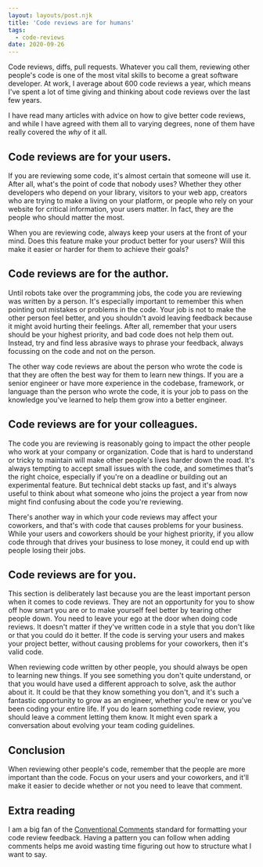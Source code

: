 ```yaml
---
layout: layouts/post.njk
title: 'Code reviews are for humans'
tags:
  - code-reviews
date: 2020-09-26
---
```


Code reviews, diffs, pull requests. Whatever you call them, reviewing other people&#39;s code is one of the most vital skills to become a great software developer. At work, I average about 600 code reviews a year, which means I&#39;ve spent a lot of time giving and thinking about code reviews over the last few years.

I have read many articles with advice on how to give better code reviews, and while I have agreed with them all to varying degrees, none of them have really covered the _why_ of it all.

## Code reviews are for your users.

If you are reviewing some code, it&#39;s almost certain that someone will use it. After all, what&#39;s the point of code that nobody uses? Whether they other developers who depend on your library, visitors to your web app, creators who are trying to make a living on your platform, or people who rely on your website for critical information, your users matter. In fact, they are the people who should matter the most.

When you are reviewing code, always keep your users at the front of your mind. Does this feature make your product better for your users? Will this make it easier or harder for them to achieve their goals?

## Code reviews are for the author.

Until robots take over the programming jobs, the code you are reviewing was written by a person. It&#39;s especially important to remember this when pointing out mistakes or problems in the code. Your job is not to make the other person feel better, and you shouldn&#39;t avoid leaving feedback because it might avoid hurting their feelings. After all, remember that your users should be your highest priority, and bad code does not help them out. Instead, try and find less abrasive ways to phrase your feedback, always focussing on the code and not on the person.

The other way code reviews are about the person who wrote the code is that they are often the best way for them to learn new things. If you are a senior engineer or have more experience in the codebase, framework, or language than the person who wrote the code, it is your job to pass on the knowledge you&#39;ve learned to help them grow into a better engineer.

## Code reviews are for your colleagues.

The code you are reviewing is reasonably going to impact the other people who work at your company or organization. Code that is hard to understand or tricky to maintain will make other people&#39;s lives harder down the road. It&#39;s always tempting to accept small issues with the code, and sometimes that&#39;s the right choice, especially if you&#39;re on a deadline or building out an experimental feature. But technical debt stacks up fast, and it&#39;s always useful to think about what someone who joins the project a year from now might find confusing about the code you&#39;re reviewing.

There&#39;s another way in which your code reviews may affect your coworkers, and that&#39;s with code that causes problems for your business. While your users and coworkers should be your highest priority, if you allow code through that drives your business to lose money, it could end up with people losing their jobs.

## Code reviews are for you.

This section is deliberately last because you are the least important person when it comes to code reviews. They are not an opportunity for you to show off how smart you are or to make yourself feel better by tearing other people down. You need to leave your ego at the door when doing code reviews. It doesn&#39;t matter if they&#39;ve written code in a style that you don&#39;t like or that you could do it better. If the code is serving your users and makes your project better, without causing problems for your coworkers, then it&#39;s valid code.

When reviewing code written by other people, you should always be open to learning new things. If you see something you don&#39;t quite understand, or that you would have used a different approach to solve, ask the author about it. It could be that they know something you don&#39;t, and it&#39;s such a fantastic opportunity to grow as an engineer, whether you&#39;re new or you&#39;ve been coding your entire life. If you do learn something code review, you should leave a comment letting them know. It might even spark a conversation about evolving your team coding guidelines.

## Conclusion

When reviewing other people&#39;s code, remember that the people are more important than the code. Focus on your users and your coworkers, and it&#39;ll make it easier to decide whether or not you need to leave that comment.

## Extra reading

I am a big fan of the [Conventional Comments](https://conventionalcomments.org/) standard for formatting your code review feedback. Having a pattern you can follow when adding comments helps me avoid wasting time figuring out how to structure what I want to say.
